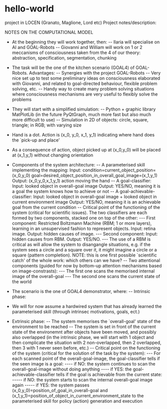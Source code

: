 # hello-world
project in LOCEN (Granato, Maglione, Lord etc)
Project notes/description:

NOTES ON THE COMPUTATIONAL MODEL

- At the beginning they will work together, then:
-- Ilaria will specialise on AI and GOAL-Robots
-- Giovanni and William will work on 1 or 2 meccanisms of consciousness taken from the 4 of our theory: abstraction, specification, segmentation, chunking
- The task will be the one of the kitchen scenario (GOAL4) of GOAL-Robots. Advantages:
-- Synergies with the project GOAL-Robots
-- Very nice set up to test some preliminary ideas on consciousness elaborated with Giovanni, and related to goal-directed behaviour, flexible problem solving, etc.
-- Handy way to create many problem solving situations where consciousness mechanisms are very useful to flexibly solve the problems
- They will start with a simplified simulation:
-- Python + graphic library MatPlotLib (in the future PyQtGraph, much more fast but also much more difficult to use)
-- Simulation in 2D of objects: circle, square, triangle; in RGB; with varying size
- Hand is a dot. Action is  (x_0, y_0, x_1, y_1) indicating where hand does the `pick-up and place'
- As a consequence of action, object picked up at (x_0,y_0) will be placed at (x_1,y_1) without changing orientation

- Components of the system architecture:
-- A parameterised skill implementing the mapping:
      Input: condition=current_object_position=(x_0,y_0)
                 goal=desired_object_position_in_overall_goal_image=(x_1,y_1)
      Output: (x_0,y_0,x_1,y_1) action moving the hand
-- A goal-classifier:
      Input: looked object in overall-goal image
      Output: YES/NO, meaning it is a goal the system knows how to achieve or not
-- A goal-achievable-classifier:
      Input: looked object in overall-goal image +  looked object in current environment image
      Output: YES/NO, meaning it is an achievable goal from the current condition
-- Critical point of the functioning of the system (critical for scientific issues). The two classifiers are each formed by two components, stacked one on top of the other:
--- First component: Restricted Boltzmann Machine (RBM; 1 or more layers), learning in an unsupervised fashion to represent objects. Input: retina image. Output: hidden causes of image.
--- Second component: Input: hidden causes from RBM. Output: YES/NO.
--- The use of  a RBM is critical as will allow the system to disangangle situations, e.g. if the system sees a circle and a square over it, it might imagine a circle or a square (pattern completion). NOTE: this is one first possible `scientific catch' of the whole work: which others can we have?
-- Two attentional components (guided for now by bottom-up attention mechanisms based on image-constrasts):
--- The first one scans the memorised internal image of the overall-goal
--- The second one scans the current state of the world

- The scenario is the one of GOAL4 demonstrator, where:
-- Intrinsic phase:
- We will for now assume a hardwired system that has already learned the parameterised skill (through intrinsec motivations, goals, ect.)
- Extrinsic phase:
-- The system memorises the `overall-goal' state of the environment to be reached
-- The system is set in front of the current state of the environemnt after objects have been moved, and possibly also overlapped (in the intrinsic phase, we will start with 1 object and then complicate the situation with 2 non-overlapped, then 2 overlapped, then 3 with 1 never seen before, etc.)
-- Critical point on the functioning of the system (critical for the solution of the task by the system):
--- For each scanned point of the overall-goal-image, the goal-classifier tells if the seen image is a goal:
---- if NO: the system continues to scan the overall-goal-image without doing anything
---- if YES: the goal-achievable-classifier tells if the goal is achievable from the current state:
----- if NO: the system starts to scan the internal overall-goal image again
----- if YES: the system passes (x_0,y_0)=position_of_goal_in_overall-goal and (x_1,y_1)=position_of_object_in_current_environment_state to the parameterised skill for policy (action) generation and execution
